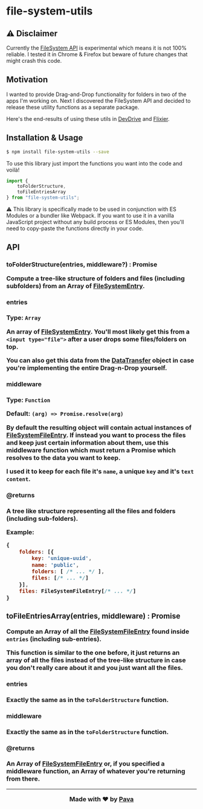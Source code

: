# file-system-utils


## ⚠ Disclaimer

Currently the [FileSystem API](https://developer.mozilla.org/en-US/docs/Web/API/FileSystem) is experimental which means it is not 100% reliable. I tested it in Chrome & Firefox but beware of future changes that might crash this code.

## Motivation

I wanted to provide Drag-and-Drop functionality for folders in two of the apps I'm working on. Next I discovered the FileSystem API and decided to release these utility functions as a separate package.

Here's the end-results of using these utils in [DevDrive](https://devdrive.io) and [Flixier](https://flixier.com).


## Installation & Usage

```bash
$ npm install file-system-utils --save
```

To use this library just import the functions you want into the code and voilà!

```js
import {
    toFolderStructure,
    toFileEntriesArray
} from "file-system-utils";
```
  
⚠ This library is specifically made to be used in conjunction with ES Modules or a bundler like Webpack. If you want to use it in a vanilla JavaScript project without any build process or ES Modules, then you'll need to copy-paste the functions directly in your code.

## API

### toFolderStructure(entries, middleware?) : Promise<Object>

Compute a tree-like structure of folders and files (including subfolders) from an Array of [FileSystemEntry](https://developer.mozilla.org/en-US/docs/Web/API/FileSystemEntry).

#### entries

Type: `Array`

An array of [FileSystemEntry](https://developer.mozilla.org/en-US/docs/Web/API/FileSystemEntry). You'll most likely get this from a `<input type="file">` after a user drops some files/folders on top. 

You can also get this data from the [DataTransfer](https://developer.mozilla.org/en-US/docs/Web/API/DataTransfer) object in case you're implementing the entire Drag-n-Drop yourself.


#### middleware

Type: `Function`

Default: `(arg) => Promise.resolve(arg)`

By default the resulting object will contain actual instances of [FileSystemFileEntry](https://developer.mozilla.org/en-US/docs/Web/API/FileSystemFileEntry). If instead you want to process the files and keep just certain information about them, use this middleware function which must return a Promise which resolves to the data you want to keep.

I used it to keep for each file it's `name`, a unique `key` and it's `text content`. 

#### @returns

A tree like structure representing all the files and folders (including sub-folders).

Example:

```js
{
    folders: [{
        key: 'unique-uuid',
        name: 'public',
        folders: [ /* ... */ ],
        files: [/* ... */]
    }],
    files: FileSystemFileEntry[/* ... */]
}
```

### toFileEntriesArray(entries, middleware) : Promise<Array>

Compute an Array of all the [FileSystemFileEntry](https://developer.mozilla.org/en-US/docs/Web/API/FileSystemFileEntry) found inside `entries` (including sub-entries).

This function is similar to the one before, it just returns an array of all the files instead of the tree-like structure in case you don't really care about it and you just want all the files.

#### entries

Exactly the same as in the `toFolderStructure` function.


#### middleware

Exactly the same as in the `toFolderStructure` function.


#### @returns

An Array of [FileSystemFileEntry](https://developer.mozilla.org/en-US/docs/Web/API/FileSystemFileEntry) or, if you specified a middleware function, an Array of whatever you're returning from there.

<hr/>

<p align="center"> Made with ❤ by <a href="https://iampava.com"> Pava </a></p>